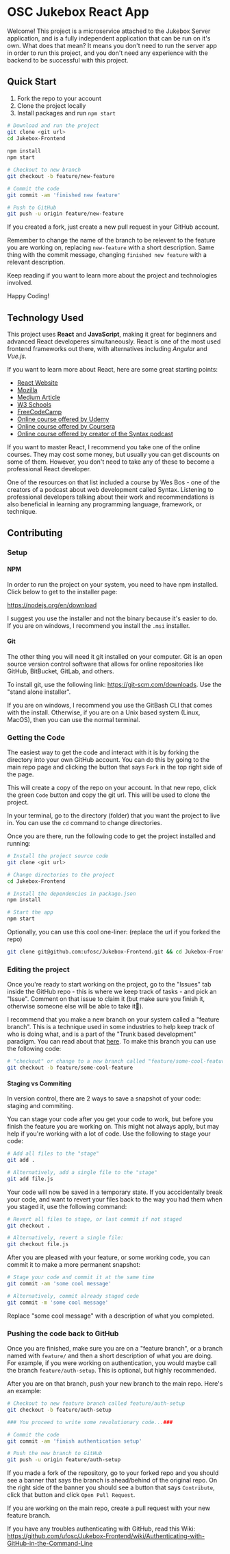 # OSC Jukebox React App

Welcome! This project is a microservice attached to the Jukebox Server application, and is a fully independent application that can be run on it's own. What does that mean? It means you don't need to run the server app in order to run this project, and you don't need any experience with the backend to be successful with this project.

## Quick Start

1. Fork the repo to your account
2. Clone the project locally
3. Install packages and run `npm start`

```sh
# Download and run the project
git clone <git url>
cd Jukebox-Frontend
 
npm install 
npm start
```

```sh
# Checkout to new branch
git checkout -b feature/new-feature
```

```sh
# Commit the code
git commit -am 'finished new feature'

# Push to GitHub
git push -u origin feature/new-feature
```

If you created a fork, just create a new pull request in your GitHub account.

Remember to change the name of the branch to be relevent to the feature you are working on, replacing `new-feature` with a short description. Same thing with the commit message, changing `finished new feature` with a relevant description.

Keep reading if you want to learn more about the project and technologies involved.

Happy Coding!

## Technology Used

This project uses **React** and **JavaScript**, making it great for beginners and advanced React developeres simultaneously. React is one of the most used frontend frameworks out there, with alternatives including *Angular* and *Vue.js*.

If you want to learn more about React, here are some great starting points:

* [React Website](https://react.dev/learn)
* [Mozilla](https://developer.mozilla.org/en-US/docs/Learn/Tools_and_testing/Client-side_JavaScript_frameworks/React_getting_started)
* [Medium Article](https://medium.com/swlh/getting-started-with-react-the-fundamentals-61b0266994af)
* [W3 Schools](https://www.w3schools.com/react/react_intro.asp)
* [FreeCodeCamp](https://www.freecodecamp.org/news/get-started-with-react-for-beginners/)
* [Online course offered by Udemy](https://www.udemy.com/share/101Wby3@HeSBtGZeq8SlDCjmZiEgFaax3-uYedK2rNgL51o16a0BumHt7txG87pyVbN8ijt5/)
* [Online course offered by Coursera](https://www.coursera.org/learn/react-basics)
* [Online course offered by creator of the Syntax podcast](https://reactforbeginners.com/)

If you want to master React, I recommend you take one of the online courses. They may cost some money, but usually you can get discounts on some of them. However, you don't need to take any of these to become a professional React developer.

One of the resources on that list included a course by Wes Bos - one of the creators of a podcast about web development called Syntax. Listening to professional developers talking about their work and recommendations is also beneficial in learning any programming language, framework, or technique.

## Contributing

### Setup

#### NPM

In order to run the project on your system, you need to have npm installed. Click below to get to the installer page:

<https://nodejs.org/en/download>

I suggest you use the installer and not the binary because it's easier to do. If you are on windows, I recommend you install the `.msi` installer.

#### Git

The other thing you will need it git installed on your computer. Git is an open source version control software that allows for online repositories like GitHub, BitBucket, GitLab, and others.

To install git, use the following link: <https://git-scm.com/downloads>. Use the "stand alone installer".

If you are on windows, I recommend you use the GitBash CLI that comes with the install. Otherwise, if you are on a Unix based system (Linux, MacOS), then you can use the normal terminal.

### Getting the Code

The easiest way to get the code and interact with it is by forking the directory into your own GitHub account. You can do this by going to the main repo page and clicking the button that says `Fork` in the top right side of the page.

This will create a copy of the repo on your account. In that new repo, click the green `Code` button and copy the git url. This will be used to clone the project.

In your terminal, go to the directory (folder) that you want the project to live in. You can use the `cd` command to change directories.

Once you are there, run the following code to get the project installed and running:

```sh
# Install the project source code
git clone <git url>

# Change directories to the project
cd Jukebox-Frontend

# Install the dependencies in package.json
npm install

# Start the app
npm start
```

Optionally, you can use this cool one-liner: (replace the url if you forked the repo)

```sh
git clone git@github.com:ufosc/Jukebox-Frontend.git && cd Jukebox-Frontend && npm install && npm start
```

### Editing the project

Once you're ready to start working on the project, go to the "Issues" tab inside the GitHub repo - this is where we keep track of tasks - and pick an "Issue". Comment on that issue to claim it (but make sure you finish it, otherwise someone else will be able to take it😬).

I recommend that you make a new branch on your system called a "feature branch". This is a technique used in some industries to help keep track of who is doing what, and is a part of the "Trunk based development" paradigm. You can read about that [here](https://www.atlassian.com/continuous-delivery/continuous-integration/trunk-based-development). To make this branch you can use the following code:

```sh
# "checkout" or change to a new branch called "feature/some-cool-feature"
git checkout -b feature/some-cool-feature
```

#### Staging vs Commiting

In version control, there are 2 ways to save a snapshot of your code: staging and commiting.

You can stage your code after you get your code to work, but before you finish the feature you are working on. This might not always apply, but may help if you're working with a lot of code. Use the following to stage your code:

```sh
# Add all files to the "stage"
git add .

# Alternatively, add a single file to the "stage"
git add file.js
```

Your code will now be saved in a temporary state. If you acccidentally break your code, and want to revert your files back to the way you had them when you staged it, use the following command:

```sh
# Revert all files to stage, or last commit if not staged
git checkout .

# Alternatively, revert a single file:
git checkout file.js
```

After you are pleased with your feature, or some working code, you can commit it to make a more permanent snapshot:

```sh
# Stage your code and commit it at the same time
git commit -am 'some cool message'

# Alternatively, commit already staged code
git commit -m 'some cool message'
```

Replace "some cool message" with a description of what you completed.

### Pushing the code back to GitHub

Once you are finished, make sure you are on a "feature branch", or a branch named with `feature/` and then a short description of what you are doing. For example, if you were working on authentication, you would maybe call the branch `feature/auth-setup`. This is optional, but highly recommended.

After you are on that branch, push your new branch to the main repo. Here's an example:

```sh
# Checkout to new feature branch called feature/auth-setup
git checkout -b feature/auth-setup

### You proceed to write some revolutionary code...###

# Commit the code
git commit -am 'finish authentication setup'

# Push the new branch to GitHub
git push -u origin feature/auth-setup
```

If you made a fork of the repository, go to your forked repo and you should see a banner that says the branch is ahead/behind of the original repo. On the right side of the banner you should see a button that says `Contribute`, click that button and click `Open Pull Request`.

If you are working on the main repo, create a pull request with your new feature branch.

If you have any troubles authenticating with GitHub, read this Wiki: <https://github.com/ufosc/Jukebox-Frontend/wiki/Authenticating-with-GitHub-in-the-Command-Line>
